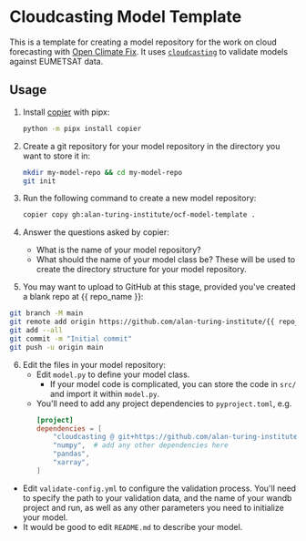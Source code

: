 # Cloudcasting Model Template

This is a template for creating a model repository for the work on cloud forecasting with [Open Climate Fix](https://openclimatefix.org/).
It uses [`cloudcasting`](https://github.com/alan-turing-institute/cloudcasting) to validate models against EUMETSAT data.

## Usage

1. Install [copier](https://copier.readthedocs.io/en/stable/) with pipx:
   ```bash
   python -m pipx install copier

2. Create a git repository for your model repository in the directory you want to store it in:
   ```bash
   mkdir my-model-repo && cd my-model-repo
   git init
   ```
3. Run the following command to create a new model repository:
   ```bash
   copier copy gh:alan-turing-institute/ocf-model-template .
   ```

4. Answer the questions asked by copier:
   - What is the name of your model repository?
   - What should the name of your model class be?
   These will be used to create the directory structure for your model repository.


5. You may want to upload to GitHub at this stage, provided you've created a blank repo at
   {{ repo_name }}:
  ```bash
  git branch -M main
  git remote add origin https://github.com/alan-turing-institute/{{ repo_name }}.git
  git add --all
  git commit -m "Initial commit"
  git push -u origin main
  ```

6. Edit the files in your model repository:
    - Edit `model.py` to define your model class.
      - If your model code is complicated, you can store the code in `src/` and import it within `model.py`.
    - You'll need to add any project dependencies to `pyproject.toml`, e.g.
      ```toml
      [project]
      dependencies = [
          "cloudcasting @ git+https://github.com/alan-turing-institute/cloudcasting.git@v0.4.0", # this should be the latest version of cloudcasting, already added to pyproject.toml
          "numpy",  # add any other dependencies here
          "pandas",
          "xarray",
      ]
      ```
  - Edit `validate-config.yml` to configure the validation process. You'll need to specify the path to your validation data, and the name of your wandb project and run, as well as any other parameters you need to initialize your model.
  - It would be good to edit `README.md` to describe your model.